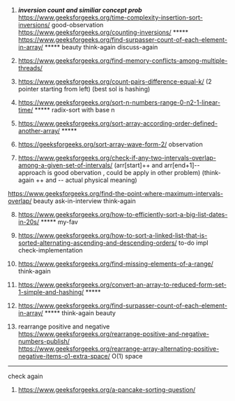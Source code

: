1) ***inversion count and similiar concept prob*** \
https://www.geeksforgeeks.org/time-complexity-insertion-sort-inversions/ good-observation \
https://www.geeksforgeeks.org/counting-inversions/ ***** \
https://www.geeksforgeeks.org/find-surpasser-count-of-each-element-in-array/  ***** beauty think-again discuss-again

2) https://www.geeksforgeeks.org/find-memory-conflicts-among-multiple-threads/

3) https://www.geeksforgeeks.org/count-pairs-difference-equal-k/  (2 pointer starting from left) (best sol is hashing)

4) https://www.geeksforgeeks.org/sort-n-numbers-range-0-n2-1-linear-time/ ***** radix-sort with base n

5) https://www.geeksforgeeks.org/sort-array-according-order-defined-another-array/ *****

6) https://geeksforgeeks.org/sort-array-wave-form-2/ observation

7) https://www.geeksforgeeks.org/check-if-any-two-intervals-overlap-among-a-given-set-of-intervals/ (arr[start]++ and arr[end+1]-- approach is good obervation , could be apply in other problem)  (think-again ++ and -- actual physical meaning)

https://www.geeksforgeeks.org/find-the-point-where-maximum-intervals-overlap/ beauty ask-in-interview think-again

8) https://www.geeksforgeeks.org/how-to-efficiently-sort-a-big-list-dates-in-20s/ ***** my-fav

9) https://www.geeksforgeeks.org/how-to-sort-a-linked-list-that-is-sorted-alternating-ascending-and-descending-orders/ to-do impl check-implementation

10) https://www.geeksforgeeks.org/find-missing-elements-of-a-range/ think-again

11) https://www.geeksforgeeks.org/convert-an-array-to-reduced-form-set-1-simple-and-hashing/ *****

12) https://www.geeksforgeeks.org/find-surpasser-count-of-each-element-in-array/ ***** think-again beauty

13) rearrange positive and negative \
https://www.geeksforgeeks.org/rearrange-positive-and-negative-numbers-publish/ \
https://www.geeksforgeeks.org/rearrange-array-alternating-positive-negative-items-o1-extra-space/ O(1) space


---------------------------------------------------------------------------------------------------------------------

check again

1) https://www.geeksforgeeks.org/a-pancake-sorting-question/

